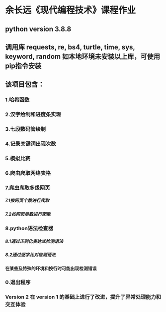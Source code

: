 # 余长远《现代编程技术》课程作业
## python version 3.8.8 
## 调用库 requests, re, bs4, turtle, time, sys, keyword, random 如本地环境未安装以上库，可使用pip指令安装

## 该项目包含：
### 1.哈希函数
### 2.汉字绘制和进度条实现
### 3.七段数码管绘制
### 4.记录关键词出现次数
### 5.模拟比赛
### 6.爬虫爬取网络表格
### 7.爬虫爬取多级网页
##### 7.1按网页个数进行爬取
##### 7.2按网页层数进行爬取
### 8.python语法检查器
##### 8.1通过正则化表达式检测语法
##### 8.2通过逐字比对检测语法
#### 在某些及特殊的环境和换行时可能出现检测错误
### 0.退出程序

### Version 2 在 version 1 的基础上进行了改进，提升了异常处理能力和交互体验
